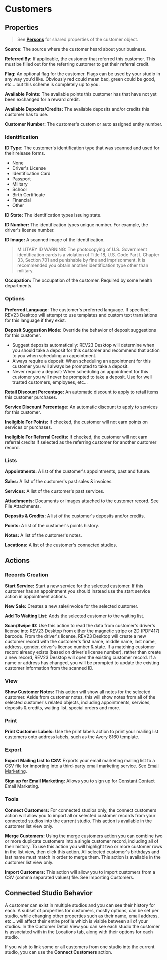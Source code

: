 # Customers

## Properties

> See [**Persons**](persons.md) for shared properties of the customer object.

**Source:** The source where the customer heard about your business.

**Referred By:** If applicable, the customer that referred this customer. This must be filled out for the referring customer to get their referral credit.

**Flag:** An optional flag for the customer. Flags can be used by your studio in any way you'd like. Obviously red could mean bad, green could be good, etc... but this scheme is completely up to you.

**Available Points:** The available points this customer has that have not yet been exchanged for a reward credit.

**Available Deposits/Credits:** The available deposits and/or credits this customer has to use.

**Customer Number:** The customer's custom or auto assigned entity number.

### Identification

**ID Type:** The customer's identification type that was scanned and used for their release forms.

- None
- Driver's License
- Identification Card
- Passport
- Military
- School
- Birth Certificate
- Financial
- Other

**ID State:** The identification types issuing state.

**ID Number:** The identification types unique number. For example, the driver's license number.

**ID Image:** A scanned image of the identification.

> MILITARY ID WARNING: The photocopying of U.S. Government identification cards is a violation of Title 18, U.S. Code Part I, Chapter 33, Section 701 and punishable by fine and imprisonment. It is recommended you obtain another identification type other than military.

**Occupation:** The occupation of the customer. Required by some health departments.

### Options

**Preferred Language**: The customer's preferred language. If specified, REV23 Desktop will attempt to use templates and custom text translations for this language if they exist.

**Deposit Suggestion Mode:** Override the behavior of deposit suggestions for this customer.

- Suggest deposits automatically: REV23 Desktop will determine when you should take a deposit for this customer and recommend that action to you when scheduling an appointment.
- Always require a deposit: When scheduling an appointment for this customer you will always be prompted to take a deposit.
- Never require a deposit: When scheduling an appointment for this customer you will never be prompted to take a deposit. Use for well trusted customers, employees, etc...

**Retail Discount Percentage:** An automatic discount to apply to retail items this customer purchases.

**Service Discount Percentage:** An automatic discount to apply to services for this customer.

**Ineligible For Points:** If checked, the customer will not earn points on services or purchases.

**Ineligible For Referral Credits:** If checked, the customer will not earn referral credits if selected as the referring customer for another customer record.

### Lists

**Appointments:** A list of the customer's appointments, past and future.

**Sales:** A list of the customer's past sales & invoices.

**Services:** A list of the customer's past services.

**Attachments:** Documents or images attached to the customer record. See File Attachments.

**Deposits & Credits:** A list of the customer's deposits and/or credits.

**Points:** A list of the customer's points history.

**Notes:** A list of the customer's notes.

**Locations:** A list of the customer's connected studios.

## Actions

### Records Creation

**Start Service:** Start a new service for the selected customer. If this customer has an appointment you should instead use the start service action in appointment actions.

**New Sale:** Creates a new sale/invoice for the selected customer.

**Add To Waiting List:** Adds the selected customer to the waiting list.

**Scan/Swipe ID:** Use this action to read the data from customer's driver's license into REV23 Desktop from either the magnetic stripe or 2D (PDF417) barcode. From the driver's license, REV23 Desktop will create a new customer record with the customer's first name, middle name, last name, address, gender, driver's license number & state. If a matching customer record already exists (based on driver's license number), rather than create a new record, REV23 Desktop will open the existing customer record. If a name or address has changed, you will be prompted to update the existing customer information from the scanned ID.

### View

**Show Customer Notes:** This action will show all notes for the selected customer. Aside from customer notes, this will show notes from all of the selected customer's related objects, including appointments, services, deposits & credits, waiting list, special orders and more.

### Print

**Print Customer Labels:** Use the print labels action to print your mailing list customers onto address labels, such as the Avery 8160 template.

### Export

**Export Mailing List to CSV:** Exports your email marketing mailing list to a CSV file for importing into a third-party email marketing service. See [Email Marketing](../concepts/email-marketing.md).

**Sign up for Email Marketing:** Allows you to sign up for [Constant Contact](http://www.constantcontact.com/index.jsp?pn=rev23dev) Email Marketing.


### Tools

**Connect Customers:** For connected studios only, the connect customers action will allow you to import all or selected customer records from your connected studios into the current studio. This action is available in the customer list view only.

**Merge Customers:** Using the merge customers action you can combine two or more duplicate customers into a single customer record, including all of their history. To use this action you will highlight two or more customer rows in the list view, then click this action. All selected customer's birthdays and last name must match in order to merge them. This action is available in the customer list view only.

**Import Customers:** This action will allow you to import customers from a CSV (comma separated values) file. See Importing Customers.

## Connected Studio Behavior

A customer can exist in multiple studios and you can see their history for each. A subset of properties for customers, mostly options, can be set per studio, while changing other properties such as their name, email address, etc... will affect their entire profile which is visible between all of your studios. In the Customer Detail View you can see each studio the customer is associated with in the Locations tab, along with their options for each studio.

If you wish to link some or all customers from one studio into the current studio, you can use the **Connect Customers** action.